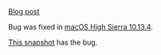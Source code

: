 [Blog post](https://github.blog/category/security/apple-xnu-nfs-boot/)

Bug was fixed in [macOS High Sierra 10.13.4](https://support.apple.com/en-gb/HT208692).

[This snapshot](https://github.com/github/securitylab/releases/download/xnu-macos10.13.3-codeql-database/xnu-4570.41.2_macOS-10.13.3_Semmle-1.16.1.zip) has the bug.
